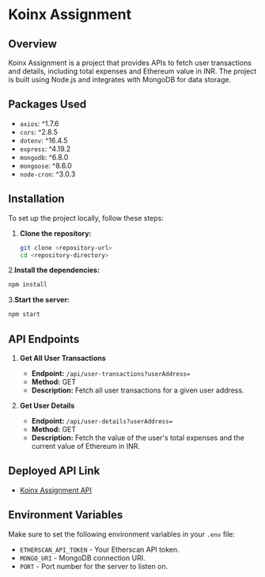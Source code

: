 # Koinx Assignment

## Overview

Koinx Assignment is a project that provides APIs to fetch user transactions and details, including total expenses and Ethereum value in INR. The project is built using Node.js and integrates with MongoDB for data storage.

## Packages Used

- `axios`: ^1.7.6
- `cors`: ^2.8.5
- `dotenv`: ^16.4.5
- `express`: ^4.19.2
- `mongodb`: ^6.8.0
- `mongoose`: ^8.6.0
- `node-cron`: ^3.0.3

## Installation

To set up the project locally, follow these steps:

1. **Clone the repository:**

   ```bash
   git clone <repository-url>
   cd <repository-directory>
   ```
2.**Install the dependencies:**

   ```bash
   npm install
  ```
3.**Start the server:**

 ```bash
 npm start
 ```

## API Endpoints

1. **Get All User Transactions**

   - **Endpoint:** `/api/user-transactions?userAddress=`
   - **Method:** GET
   - **Description:** Fetch all user transactions for a given user address.

2. **Get User Details**

   - **Endpoint:** `/api/user-details?userAddress=`
   - **Method:** GET
   - **Description:** Fetch the value of the user's total expenses and the current value of Ethereum in INR.

## Deployed API Link

- [Koinx Assignment API](https://koinx-assesment.onrender.com/)

## Environment Variables

Make sure to set the following environment variables in your `.env` file:

- `ETHERSCAN_API_TOKEN` - Your Etherscan API token.
- `MONGO_URI` - MongoDB connection URI.
- `PORT` - Port number for the server to listen on.



